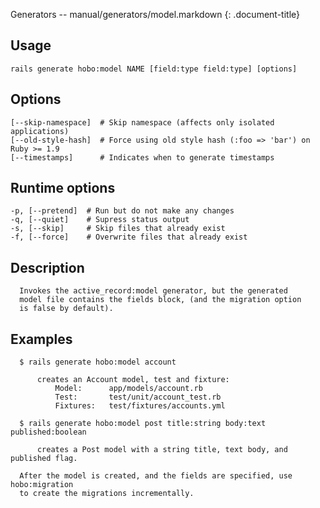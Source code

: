 Generators -- manual/generators/model.markdown
{: .document-title}


## Usage

    

    rails generate hobo:model NAME [field:type field:type] [options]


## Options

    

    [--skip-namespace]  # Skip namespace (affects only isolated applications)
    [--old-style-hash]  # Force using old style hash (:foo => 'bar') on Ruby >= 1.9
    [--timestamps]      # Indicates when to generate timestamps


## Runtime options

    

    -p, [--pretend]  # Run but do not make any changes
    -q, [--quiet]    # Supress status output
    -s, [--skip]     # Skip files that already exist
    -f, [--force]    # Overwrite files that already exist


## Description

    

      Invokes the active_record:model generator, but the generated
      model file contains the fields block, (and the migration option
      is false by default).


## Examples

    

      $ rails generate hobo:model account

          creates an Account model, test and fixture:
              Model:      app/models/account.rb
              Test:       test/unit/account_test.rb
              Fixtures:   test/fixtures/accounts.yml

      $ rails generate hobo:model post title:string body:text published:boolean

          creates a Post model with a string title, text body, and published flag.

      After the model is created, and the fields are specified, use hobo:migration
      to create the migrations incrementally.
